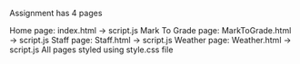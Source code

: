 Assignment has 4 pages

Home page: index.html -> script.js
Mark To Grade page: MarkToGrade.html -> script.js
Staff page: Staff.html -> script.js
Weather page: Weather.html -> script.js
All pages styled using style.css file
